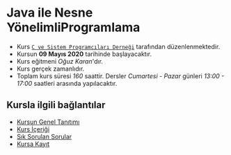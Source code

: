 # Java ile Nesne YönelimliProgramlama

+ Kurs [`C ve Sistem Programcıları Derneği`](http://www.csystem.org/) tarafından düzenlenmektedir.
+ Kursun __09 Mayıs 2020__ tarihinde başlayacaktır.
+ Kurs eğitmeni _Oğuz Karan_'dır.
+ Kurs gerçek zamanlıdır.
+ Toplam kurs süresi _160_ saattir. Dersler _Cumartesi - Pazar_ günleri _13:00 - 17:00_ saatleri arasında yapılacaktır.

## Kursla ilgili bağlantılar
+ [Kursun Genel Tanıtımı](https://github.com/CSD-1993/Online_Java_ile_Nesne_Yonelimli_Programlama_Kursu/blob/master/kurs_tanitimi.md)
+ [Kurs İçeriği](https://github.com/CSD-1993/Online_Java_ile_Nesne_Yonelimli_Programlama_Kursu/blob/master/kurs_icerigi.md)
+ [Sık Sorulan Sorular](https://github.com/CSD-1993/Online-Unix-Linux-Sistem-Programlama-Kursu-/blob/master/sss.md)
+ [Kursa Kayıt](https://zoom.us/meeting/register/v5Qld--oqD0rVJfrvoJARlKBjXL6DywZAQ)
